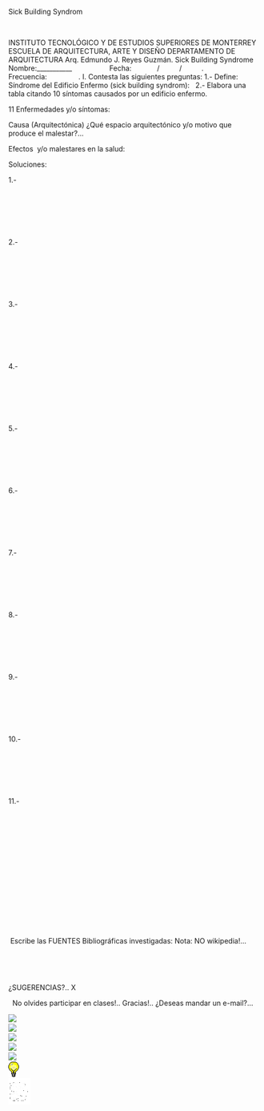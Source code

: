 

Sick Building 
 Syndrom 




 


INSTITUTO TECNOLÓGICO Y DE 
 ESTUDIOS SUPERIORES DE MONTERREY
ESCUELA DE ARQUITECTURA, ARTE 
 Y DISEÑO
DEPARTAMENTO DE 
 ARQUITECTURA
Arq. Edmundo J. 
 Reyes Guzmán.
Sick Building 
 Syndrome
 
Nombre:___________                   
 Fecha:             
 /          
 /          
 .            
 Frecuencia:                
 .
I. Contesta las siguientes 
 preguntas:
1.- Define: Síndrome del Edificio Enfermo (sick 
 building syndrom):
 
2.- Elabora una tabla citando 10 síntomas causados 
 por un edificio enfermo. 





11 Enfermedades y/o síntomas: 
 

Causa 
 (Arquitectónica)
¿Qué espacio arquitectónico y/o motivo que 
 produce el malestar?...

Efectos  y/o malestares en la 
 salud:
 

Soluciones:
 


1.-
 
 
 

 

 

 


2.-
 
 
 

 

 

 


3.-
 
 
 

 

 

 


4.-
 
 
 

 

 

 


5.-
 
 
 

 

 

 


6.-
 
 
 

 

 

 


7.-
 
 
 

 

 

 


8.-
 
 
 

 

 

 


9.-
 
 
 

 

 

 


10.-
 
 
 

 

 

 


11.-
 
 
 

 

 

 





 
    

       









      


 
 
 


 

 Escribe las FUENTES Bibliográficas 
 investigadas: 
Nota:
NO wikipedia!...
  
 
 
 

 








¿SUGERENCIAS?.. 
X


  No olvides participar en 
 clases!.. 
Gracias!..
 ¿Deseas mandar un e-mail?...


<div class="mdl-grid">
<div class="mdl-cell mdl-cell--6-col mdl-typography--text-center">
<img src='./content/2/M2.18/Sick%20Building.2.jpg'>
</div>
<div class="mdl-cell mdl-cell--6-col mdl-typography--text-center">
<img src='./content/2/M2.18/Sick%20Building%20Syndrom%20.8.jpg'>
</div>
<div class="mdl-cell mdl-cell--6-col mdl-typography--text-center">
<img src='./content/2/M2.18/Sick%20Building.jpg'>
</div>
<div class="mdl-cell mdl-cell--6-col mdl-typography--text-center">
<img src='./content/2/M2.18/Sick%20Building%20Syndrom.6.jpg'>
</div>
<div class="mdl-cell mdl-cell--6-col mdl-typography--text-center">
<img src='./content/2/M2.18/Sick%20Building..gif'>
</div>
<div class="mdl-cell mdl-cell--6-col mdl-typography--text-center">
<img src='./content/2/M2.18/sugerencias.gif'>
</div>
<div class="mdl-cell mdl-cell--6-col mdl-typography--text-center">
<img src='./content/2/M2.18/email_41.gif'>
</div>
</div>